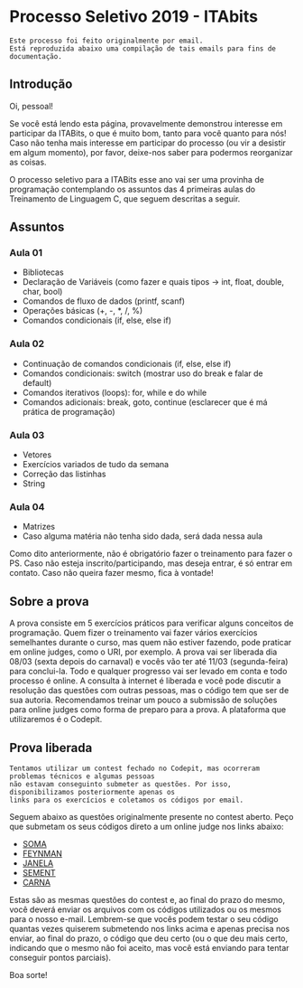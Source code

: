# Processo Seletivo 2019 - ITAbits

    Este processo foi feito originalmente por email.
    Está reproduzida abaixo uma compilação de tais emails para fins de documentação.


## Introdução
Oi, pessoal!

Se você está lendo esta página, provavelmente demonstrou interesse em participar da ITABits, o que é muito bom, tanto para você quanto para nós!
Caso não tenha mais interesse em participar do processo (ou vir a desistir em algum momento), por favor, deixe-nos saber para podermos reorganizar as coisas.

O processo seletivo para a ITABits esse ano vai ser uma provinha de programação contemplando os assuntos das 4 primeiras aulas do Treinamento de Linguagem C, que seguem descritas a seguir.


## Assuntos
### Aula 01

- Bibliotecas
- Declaração de Variáveis (como fazer e quais tipos -> int, float, double, char, bool)
- Comandos de fluxo de dados (printf, scanf)
- Operações básicas (+, -, *, /, %)
- Comandos condicionais (if, else, else if)

### Aula 02

- Continuação de comandos condicionais (if, else, else if)
- Comandos condicionais: switch (mostrar uso do break e falar de default)
- Comandos iterativos (loops): for, while e do while
- Comandos adicionais: break, goto, continue (esclarecer que é má prática de programação)

### Aula 03

- Vetores
- Exercícios variados de tudo da semana
- Correção das listinhas
- String

### Aula 04

- Matrizes
- Caso alguma matéria não tenha sido dada, será dada nessa aula


Como dito anteriormente, não é obrigatório fazer o treinamento para fazer o PS.
Caso não esteja inscrito/participando, mas deseja entrar, é só entrar em contato.
Caso não queira fazer mesmo, fica à vontade!


## Sobre a prova  

A prova consiste em 5 exercícios práticos para verificar alguns conceitos de programação.
Quem fizer o treinamento vai fazer vários exercícios semelhantes durante o curso, mas quem não estiver fazendo, pode praticar em online judges, como o URI, por exemplo.
A prova vai ser liberada dia 08/03 (sexta depois do carnaval) e vocês vão ter até 11/03 (segunda-feira) para conclui-la.
Todo e qualquer progresso vai ser levado em conta e todo processo é online.
A consulta à internet é liberada e você pode discutir a resolução das questões com outras pessoas, mas o código tem que ser de sua autoria.
Recomendamos treinar um pouco a submissão de soluções para online judges como forma de preparo para a prova.
A plataforma que utilizaremos é o Codepit.


## Prova liberada

    Tentamos utilizar um contest fechado no Codepit, mas ocorreram problemas técnicos e algumas pessoas
    não estavam conseguinto submeter as questões. Por isso, disponibilizamos posteriormente apenas os 
    links para os exercícios e coletamos os códigos por email.
    
Seguem abaixo as questões originalmente presente no contest aberto.
Peço que submetam os seus códigos direto a um online judge nos links abaixo:

- [SOMA](http://br.spoj.com/problems/SOMA13)
- [FEYNMAN](http://br.spoj.com/problems/FEYNMAN)
- [JANELA](http://br.spoj.com/problems/JANELA13)
- [SEMENT](http://br.spoj.com/problems/SEMENT14)
- [CARNA](http://br.spoj.com/problems/CARNA12)

Estas são as mesmas questões do contest e, ao final do prazo do mesmo, você deverá enviar os arquivos com os códigos utilizados ou os mesmos para o nosso e-mail.
Lembrem-se que vocês podem testar o seu código quantas vezes quiserem submetendo nos links acima e apenas precisa nos enviar, ao final do prazo, o código que deu certo (ou o que deu mais certo, indicando que o mesmo não foi aceito, mas você está enviando para tentar conseguir pontos parciais).

Boa sorte!

